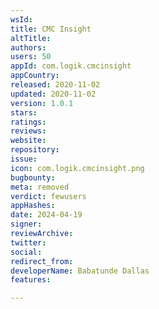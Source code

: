 ```yaml
---
wsId: 
title: CMC Insight
altTitle: 
authors: 
users: 50
appId: com.logik.cmcinsight
appCountry: 
released: 2020-11-02
updated: 2020-11-02
version: 1.0.1
stars: 
ratings: 
reviews: 
website: 
repository: 
issue: 
icon: com.logik.cmcinsight.png
bugbounty: 
meta: removed
verdict: fewusers
appHashes: 
date: 2024-04-19
signer: 
reviewArchive: 
twitter: 
social: 
redirect_from: 
developerName: Babatunde Dallas
features: 

---
```


